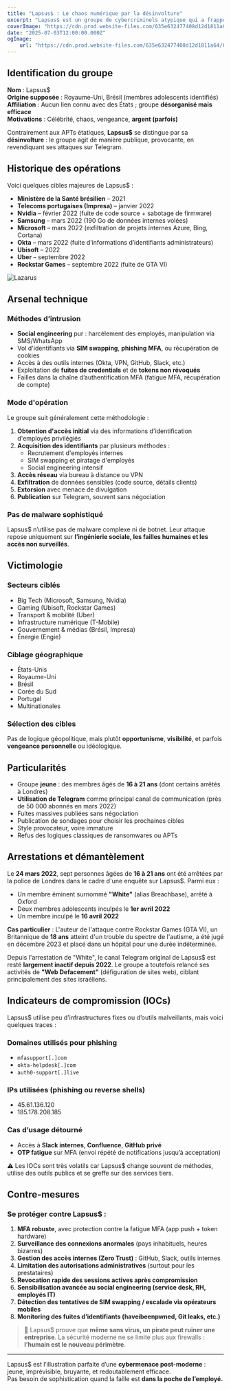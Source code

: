 ```yaml
---
title: "Lapsus$ : Le chaos numérique par la désinvolture"
excerpt: "Lapsus$ est un groupe de cybercriminels atypique qui a frappé des géants comme Microsoft, Nvidia ou Uber, non pas pour l'espionnage, mais pour la gloire, la rançon ou le chaos. Leur style : attaques éclairs, fuites massives et communication publique assumée."
coverImage: "https://cdn.prod.website-files.com/635e632477408d12d1811a64/64062bea6725e806f3b81ea5_threat-actor-group-lapsus-min.jpeg"
date: "2025-07-03T12:00:00.000Z"
ogImage:
    url: "https://cdn.prod.website-files.com/635e632477408d12d1811a64/64062bea6725e806f3b81ea5_threat-actor-group-lapsus-min.jpeg"
---
```


## Identification du groupe

**Nom** : Lapsus$  
**Origine supposée** : Royaume-Uni, Brésil (membres adolescents identifiés)  
**Affiliation** : Aucun lien connu avec des États ; groupe **désorganisé mais efficace**  
**Motivations** : Célébrité, chaos, vengeance, **argent (parfois)**

Contrairement aux APTs étatiques, **Lapsus$** se distingue par sa **désinvolture** : le groupe agit de manière publique, provocante, en revendiquant ses attaques sur Telegram.

## Historique des opérations

Voici quelques cibles majeures de Lapsus$ :

-   **Ministère de la Santé brésilien** – 2021
-   **Telecoms portugaises (Impresa)** – janvier 2022
-   **Nvidia** – février 2022 (fuite de code source + sabotage de firmware)
-   **Samsung** – mars 2022 (190 Go de données internes volées)
-   **Microsoft** – mars 2022 (exfiltration de projets internes Azure, Bing, Cortana)
-   **Okta** – mars 2022 (fuite d’informations d’identifiants administrateurs)
-   **Ubisoft** – 2022
-   **Uber** – septembre 2022
-   **Rockstar Games** – septembre 2022 (fuite de GTA VI)

![Lazarus](/assets/blog/frise3.png)

## Arsenal technique

### Méthodes d’intrusion

-   **Social engineering** pur : harcèlement des employés, manipulation via SMS/WhatsApp
-   Vol d'identifiants via **SIM swapping**, **phishing MFA**, ou récupération de cookies
-   Accès à des outils internes (Okta, VPN, GitHub, Slack, etc.)
-   Exploitation de **fuites de credentials** et de **tokens non révoqués**
-   Failles dans la chaîne d’authentification MFA (fatigue MFA, récupération de compte)

### Mode d'opération

Le groupe suit généralement cette méthodologie :

1. **Obtention d'accès initial** via des informations d'identification d'employés privilégiés
2. **Acquisition des identifiants** par plusieurs méthodes :
    - Recrutement d'employés internes
    - SIM swapping et piratage d'employés
    - Social engineering intensif
3. **Accès réseau** via bureau à distance ou VPN
4. **Exfiltration** de données sensibles (code source, détails clients)
5. **Extorsion** avec menace de divulgation
6. **Publication** sur Telegram, souvent sans négociation

### Pas de malware sophistiqué

Lapsus$ n’utilise pas de malware complexe ni de botnet. Leur attaque repose uniquement sur **l’ingénierie sociale, les failles humaines et les accès non surveillés**.

## Victimologie

### Secteurs ciblés

-   Big Tech (Microsoft, Samsung, Nvidia)
-   Gaming (Ubisoft, Rockstar Games)
-   Transport & mobilité (Uber)
-   Infrastructure numérique (T-Mobile)
-   Gouvernement & médias (Brésil, Impresa)
-   Énergie (Engie)

### Ciblage géographique

-   États-Unis
-   Royaume-Uni
-   Brésil
-   Corée du Sud
-   Portugal
-   Multinationales

### Sélection des cibles

Pas de logique géopolitique, mais plutôt **opportunisme**, **visibilité**, et parfois **vengeance personnelle** ou idéologique.

## Particularités

-   Groupe **jeune** : des membres âgés de **16 à 21 ans** (dont certains arrêtés à Londres)
-   **Utilisation de Telegram** comme principal canal de communication (près de 50 000 abonnés en mars 2022)
-   Fuites massives publiées sans négociation
-   Publication de sondages pour choisir les prochaines cibles
-   Style provocateur, voire immature
-   Refus des logiques classiques de ransomwares ou APTs

## Arrestations et démantèlement

Le **24 mars 2022**, sept personnes âgées de **16 à 21 ans** ont été arrêtées par la police de Londres dans le cadre d'une enquête sur Lapsus$. Parmi eux :

-   Un membre éminent surnommé **"White"** (alias Breachbase), arrêté à Oxford
-   Deux membres adolescents inculpés le **1er avril 2022**
-   Un membre inculpé le **16 avril 2022**

**Cas particulier** : L'auteur de l'attaque contre Rockstar Games (GTA VI), un Britannique de **18 ans** atteint d'un trouble du spectre de l'autisme, a été jugé en décembre 2023 et placé dans un hôpital pour une durée indéterminée.

Depuis l'arrestation de "White", le canal Telegram original de Lapsus$ est resté **largement inactif depuis 2022**. Le groupe a toutefois relancé ses activités de **"Web Defacement"** (défiguration de sites web), ciblant principalement des sites israéliens.

## Indicateurs de compromission (IOCs)

Lapsus$ utilise peu d’infrastructures fixes ou d’outils malveillants, mais voici quelques traces :

### Domaines utilisés pour phishing

-   `mfasupport[.]com`
-   `okta-helpdesk[.]com`
-   `auth0-support[.]live`

### IPs utilisées (phishing ou reverse shells)

-   45.61.136.120
-   185.178.208.185

### Cas d’usage détourné

-   Accès à **Slack internes**, **Confluence**, **GitHub privé**
-   **OTP fatigue** sur MFA (envoi répété de notifications jusqu’à acceptation)

⚠️ Les IOCs sont très volatils car Lapsus$ change souvent de méthodes, utilise des outils publics et se greffe sur des services tiers.

## Contre-mesures

### Se protéger contre Lapsus$ :

1. **MFA robuste**, avec protection contre la fatigue MFA (app push + token hardware)
2. **Surveillance des connexions anormales** (pays inhabituels, heures bizarres)
3. **Gestion des accès internes (Zero Trust)** : GitHub, Slack, outils internes
4. **Limitation des autorisations administratives** (surtout pour les prestataires)
5. **Revocation rapide des sessions actives après compromission**
6. **Sensibilisation avancée au social engineering (service desk, RH, employés IT)**
7. **Détection des tentatives de SIM swapping / escalade via opérateurs mobiles**
8. **Monitoring des fuites d’identifiants (haveibeenpwned, Git leaks, etc.)**

> 🚨 Lapsus$ prouve que **même sans virus, un pirate peut ruiner une entreprise**. La sécurité moderne ne se limite plus aux firewalls : **l’humain est le nouveau périmètre**.

---

Lapsus$ est l’illustration parfaite d’une **cybermenace post-moderne** : jeune, imprévisible, bruyante, et redoutablement efficace.  
Pas besoin de sophistication quand la faille est **dans la poche de l’employé.**
